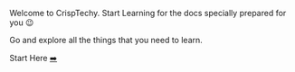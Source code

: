Welcome to CrispTechy. Start Learning for the docs specially prepared for you 😉

Go and explore all the things that you need to learn.

Start Here [➡️](/docs/category/dsa-guides)
